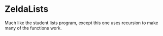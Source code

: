 # ZeldaLists
Much like the student lists program, except this one uses recursion to make many of the functions work.
